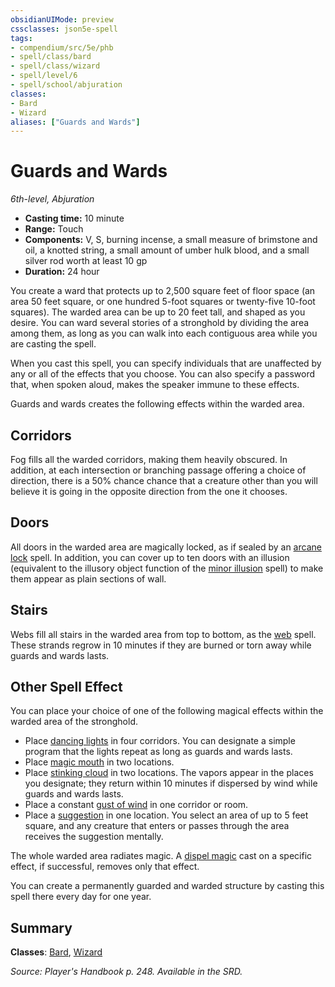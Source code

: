 ```yaml
---
obsidianUIMode: preview
cssclasses: json5e-spell
tags:
- compendium/src/5e/phb
- spell/class/bard
- spell/class/wizard
- spell/level/6
- spell/school/abjuration
classes:
- Bard
- Wizard
aliases: ["Guards and Wards"]
---
```

# Guards and Wards
*6th-level, Abjuration*  

- **Casting time:** 10 minute
- **Range:** Touch
- **Components:** V, S, burning incense, a small measure of brimstone and oil, a knotted string, a small amount of umber hulk blood, and a small silver rod worth at least 10 gp
- **Duration:** 24 hour

You create a ward that protects up to 2,500 square feet of floor space (an area 50 feet square, or one hundred 5-foot squares or twenty-five 10-foot squares). The warded area can be up to 20 feet tall, and shaped as you desire. You can ward several stories of a stronghold by dividing the area among them, as long as you can walk into each contiguous area while you are casting the spell.

When you cast this spell, you can specify individuals that are unaffected by any or all of the effects that you choose. You can also specify a password that, when spoken aloud, makes the speaker immune to these effects.

Guards and wards creates the following effects within the warded area.

## Corridors

Fog fills all the warded corridors, making them heavily obscured. In addition, at each intersection or branching passage offering a choice of direction, there is a 50% chance chance that a creature other than you will believe it is going in the opposite direction from the one it chooses.

## Doors

All doors in the warded area are magically locked, as if sealed by an [arcane lock](/3-Mechanics/CLI/spells/arcane-lock.md) spell. In addition, you can cover up to ten doors with an illusion (equivalent to the illusory object function of the [minor illusion](/3-Mechanics/CLI/spells/minor-illusion.md) spell) to make them appear as plain sections of wall.

## Stairs

Webs fill all stairs in the warded area from top to bottom, as the [web](/3-Mechanics/CLI/spells/web.md) spell. These strands regrow in 10 minutes if they are burned or torn away while guards and wards lasts.

## Other Spell Effect

You can place your choice of one of the following magical effects within the warded area of the stronghold.

- Place [dancing lights](/3-Mechanics/CLI/spells/dancing-lights.md) in four corridors. You can designate a simple program that the lights repeat as long as guards and wards lasts.  
- Place [magic mouth](/3-Mechanics/CLI/spells/magic-mouth.md) in two locations.  
- Place [stinking cloud](/3-Mechanics/CLI/spells/stinking-cloud.md) in two locations. The vapors appear in the places you designate; they return within 10 minutes if dispersed by wind while guards and wards lasts.  
- Place a constant [gust of wind](/3-Mechanics/CLI/spells/gust-of-wind.md) in one corridor or room.  
- Place a [suggestion](/3-Mechanics/CLI/spells/suggestion.md) in one location. You select an area of up to 5 feet square, and any creature that enters or passes through the area receives the suggestion mentally.  

The whole warded area radiates magic. A [dispel magic](/3-Mechanics/CLI/spells/dispel-magic.md) cast on a specific effect, if successful, removes only that effect.

You can create a permanently guarded and warded structure by casting this spell there every day for one year.

## Summary

**Classes**: [Bard](/3-Mechanics/CLI/classes/bard.md), [Wizard](/3-Mechanics/CLI/classes/wizard.md)

*Source: Player's Handbook p. 248. Available in the SRD.*